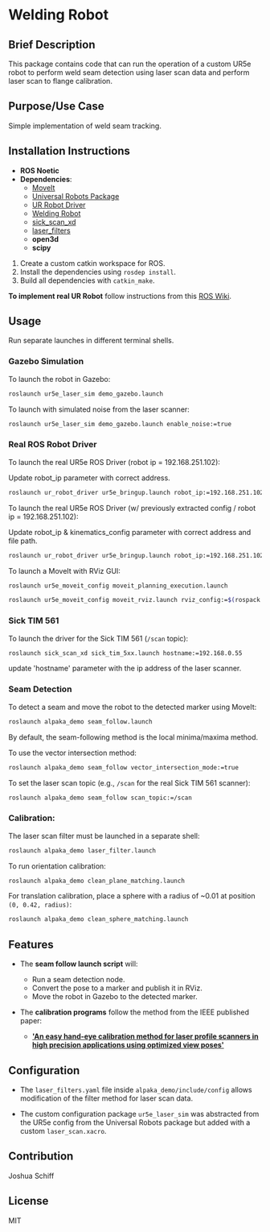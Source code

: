 
# Welding Robot

## Brief Description

This package contains code that can run the operation of a custom UR5e robot to perform weld seam detection using laser scan data and perform laser scan to flange calibration.

## Purpose/Use Case

Simple implementation of weld seam tracking.

## Installation Instructions

- **ROS Noetic**  
- **Dependencies**:  
  - [MoveIt](https://github.com/moveit/moveit)  
  - [Universal Robots Package](https://github.com/ros-industrial/universal_robot)  
  - [UR Robot Driver](https://github.com/UniversalRobots/Universal_Robots_ROS_Driver)  
  - [Welding Robot](https://github.com/JoshEmbedded/alpaka_demo)
  - [sick_scan_xd](https://github.com/SICKAG/sick_scan_xd)  
  - [laser_filters](https://github.com/ros-perception/laser_filters)  
  - **open3d**  
  - **scipy**  

1. Create a custom catkin workspace for ROS.  
2. Install the dependencies using `rosdep install`.  
3. Build all dependencies with `catkin_make`.

**To implement real UR Robot** follow instructions from this [ROS Wiki](http://wiki.ros.org/universal_robot/Tutorials/Getting%20Started%20with%20a%20Universal%20Robot%20and%20ROS-Industrial).

## Usage

Run separate launches in different terminal shells.

### Gazebo Simulation

To launch the robot in Gazebo:

```bash
roslaunch ur5e_laser_sim demo_gazebo.launch
```

To launch with simulated noise from the laser scanner:

```bash
roslaunch ur5e_laser_sim demo_gazebo.launch enable_noise:=true
```

### Real ROS Robot Driver 

To launch the real UR5e ROS Driver (robot ip = 192.168.251.102):

Update robot_ip parameter with correct address.

```bash
roslaunch ur_robot_driver ur5e_bringup.launch robot_ip:=192.168.251.102
```

To launch the real UR5e ROS Driver (w/ previously extracted config / robot ip = 192.168.251.102):

Update robot_ip & kinematics_config parameter with correct address and file path.

```bash
roslaunch ur_robot_driver ur5e_bringup.launch robot_ip:=192.168.251.102 kinematics_config:=$(rospack find ur5e_laser_sim)/config/my_robot_calibration.yaml
```

To launch a MoveIt with RViz GUI:

```bash
roslaunch ur5e_moveit_config moveit_planning_execution.launch
```

```bash
roslaunch ur5e_moveit_config moveit_rviz.launch rviz_config:=$(rospack find ur5e_moveit_config)/launch/moveit.rviz
```

### Sick TIM 561

To launch the driver for the Sick TIM 561 (`/scan` topic):

```bash
roslaunch sick_scan_xd sick_tim_5xx.launch hostname:=192.168.0.55
```
update 'hostname' parameter with the ip address of the laser scanner.

### Seam Detection

To detect a seam and move the robot to the detected marker using MoveIt:

```bash
roslaunch alpaka_demo seam_follow.launch
```

By default, the seam-following method is the local minima/maxima method.

To use the vector intersection method:

```bash
roslaunch alpaka_demo seam_follow vector_intersection_mode:=true
```

To set the laser scan topic (e.g., `/scan` for the real Sick TIM 561 scanner):

```bash
roslaunch alpaka_demo seam_follow scan_topic:=/scan
```

### Calibration:

The laser scan filter must be launched in a separate shell:

```bash
roslaunch alpaka_demo laser_filter.launch
```

To run orientation calibration:

```bash
roslaunch alpaka_demo clean_plane_matching.launch
```

For translation calibration, place a sphere with a radius of ~0.01 at position `(0, 0.42, radius)`:

```bash
roslaunch alpaka_demo clean_sphere_matching.launch
```

## Features

- The **seam follow launch script** will:
  - Run a seam detection node.
  - Convert the pose to a marker and publish it in RViz.
  - Move the robot in Gazebo to the detected marker.

- The **calibration programs** follow the method from the IEEE published paper:
  - [**'An easy hand-eye calibration method for laser profile scanners in high precision applications using optimized view poses'**](https://ieeexplore.ieee.org/document/9926472/)

## Configuration

- The `laser_filters.yaml` file inside `alpaka_demo/include/config` allows modification of the filter method for laser scan data.

- The custom configuration package `ur5e_laser_sim` was abstracted from the UR5e config from the Universal Robots package but added with a custom `laser_scan.xacro`.

## Contribution

Joshua Schiff

## License

MIT

